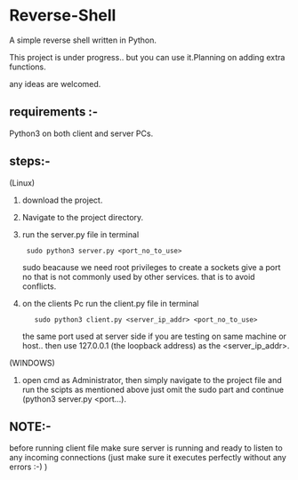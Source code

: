 # Reverse-Shell
A simple reverse shell written in Python.

This project is under progress.. but you can use it.Planning on adding extra functions.

any ideas are welcomed.

## requirements :-
   Python3 on both client and server PCs.
## steps:-
  (Linux)
1. download the project.
2. Navigate to the project directory.
3. run the  server.py file in terminal

        sudo python3 server.py <port_no_to_use>
        
   
     sudo beacause we need root privileges to create a sockets
     give a port no that is not commonly used by other services. that is to avoid conflicts.
         
 4. on the clients Pc run the client.py file in  terminal
 
           sudo python3 client.py <server_ip_addr> <port_no_to_use> 
            
      the same port used at server side
      if you are testing on same machine or host.. then use 127.0.0.1 (the loopback address) as the <server_ip_addr>.
      
     
  (WINDOWS)
    
 1. open cmd as Administrator, then simply navigate to the project file and run the scipts as mentioned above just omit the sudo
    part and continue (python3 server.py <port...).
  
  

  
  
  ## NOTE:- 
   before running client file make sure server is running and ready to listen to any incoming connections (just make sure 
   it executes perfectly without any errors :-) )
